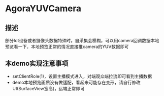 # AgoraYUVCamera

## 描述
部分Iot设备或者摄像头数据特殊时，自采集会模糊，可以用camera回调数据本地预览看一下，本地预览正常的情况直接推camera的YUV数据即可

## 本demo实现注意事项
- setClientRole(1)，设置主播模式进入，对端观众端拉流即可看到主播数据
- demo本地预览画质没有做适配，看起来可能存在变形，请自行修改UI(SurfaceView宽高)，远端正常即可